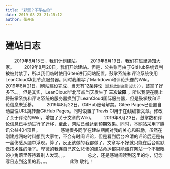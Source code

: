 ```yaml
---
title: "彩蛋？不存在的"
date: 2019-08-23 21:15:12
author: 张开昕
---
```

# 建站日志
&emsp;&emsp;2019年8月15日，我们计划建站。
&emsp;&emsp;2019年8月19日，我们在班里通知大家。
&emsp;&emsp;2019年8月20日，我们开始建站。但是，公共账号由于GitHub系统误判被被封禁了，所以我们临时使用Gitee进行网站配置。鼓掌系统和评论系统使用LeanCloud华北节点服务器。同时我编写了Markdown和评论头像的Wiki。
&emsp;&emsp;2019年8月21日，网站建设完成，当天有12条评论<small title="但是10条是在搞事区发布的，另外两条居然还™是调侃我的。。。">（鼠标放到这里试试？）</small>，鼓掌了好多下。。。但是其实，LeanCloud华北节点当天发生了 <b title="11:24 - 11:34（10 分钟），约 5% 的云函数请求超时；11:52 - 12:36（44 分钟），约 20% 的云函数请求超时；14:00 - 14:28（28 分钟），约 5% 的云函数请求超时。">三次故障</b> ，所以我便在晚上将鼓掌系统和评论系统的服务器换到了LeanCloud国际服务器，但是鼓掌数和评论信息未迁移。
&emsp;&emsp;2019年8月22日，GitHub账号解禁。Gitee Pages已设置自动显性URL跳转至GitHub Pages。同时设置了Travis CI用于在线编辑文章。修改了关于评论的Wiki，增加了关于文章的Wiki。
&emsp;&emsp;2019年8月23日，鼓掌数和评论信息已手动进行了迁移，至此，网站已经达到预期效果。同时，本网站采用了腾讯公益404项目。
&emsp;&emsp;
&emsp;&emsp;感谢很多同学在建站期间对我的关心和鼓励，虽然在刚建成网站时料想到大家忙，不会有时间评论，但是看到后台冷清的评论后还是有一丝伤感从脑中浮现。算了，反正该做的我都做了，文章写不好就只能在后台默默做技术性的活了。卑微的我连自己这么悲惨的建站命运都只能藏在网站一个不起眼的小角落里等待着别人发现。。。
&emsp;&emsp;
&emsp;&emsp;总之，还是感谢阅读到这里的你，记念写日志到这里的我。。。
&emsp;&emsp;
&emsp;&emsp;此致
敬礼！